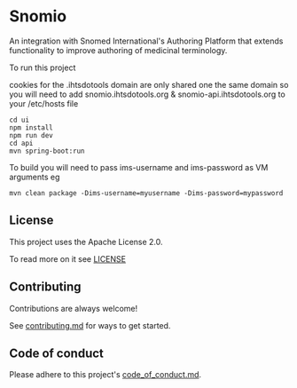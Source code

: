 # Snomio
An integration with Snomed International's Authoring Platform that extends functionality to improve authoring of medicinal terminology.

To run this project 

cookies for the .ihtsdotools domain are only shared one the same domain so you will need to
add snomio.ihtsdotools.org & snomio-api.ihtsdotools.org to your /etc/hosts file

```
cd ui
npm install
npm run dev
cd api
mvn spring-boot:run
```

To build you will need to pass ims-username and ims-password as VM arguments eg

```
mvn clean package -Dims-username=myusername -Dims-password=mypassword
```

## License

This project uses the Apache License 2.0.

To read more on it see [LICENSE](./LICENSE)

## Contributing

Contributions are always welcome!

See [contributing.md](./contributing.md) for ways to get started.

## Code of conduct

Please adhere to this project's [code_of_conduct.md](./code_of_con:q!duct.md).